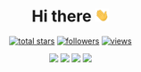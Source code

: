 <h1 align="center"> Hi there <img src="assets/hello.gif" width="5%"></h1>

<p align="center">
  <a href="https://github.com/light-hat?tab=repositories&sort=stargazers">
    <img alt="total stars" title="Total stars on GitHub" src="https://custom-icon-badges.demolab.com/github/stars/light-hat?style=for-the-badge&logo=star&date=34tr34r34"/></a>
  <a href="https://github.com/light-hat?tab=followers">
    <img alt="followers" title="Follow me on Github" src="https://custom-icon-badges.demolab.com/github/followers/light-hat?style=for-the-badge&logo=person-add&label=Follow&logoColor=white&date=34tr34r34"/></a>
  <a href="https://github.com/light-hat/">
    <img alt="views" title="GitHub profile views" src="https://komarev.com/ghpvc/?username=light-hat&style=for-the-badge"/></a>
</p>

<p align="center">
<img src="https://github-readme-streak-stats-9m8ugfa77-denvercoder1.vercel.app/?user=light-hat&theme=transparent&hide_border=true&date=34tr34r34">

<img src="https://github-readme-stats.vercel.app/api?username=light-hat&hide_border=true&theme=transparent&date=34tr34r34">
<img src="https://github-readme-stats.vercel.app/api/top-langs?username=light-hat&layout=compact&hide_border=true&theme=transparent&date=34tr34r34">

<img src="https://github-trophies.vercel.app/?username=light-hat&theme=discord&title=Commits,Followers,Stars,Issues,PullRequest,Repositories,Reviews&date=34tr34r34">

</p>  
